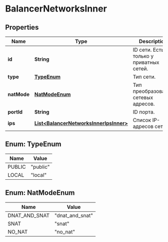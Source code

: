 

# BalancerNetworksInner


## Properties

| Name | Type | Description | Notes |
|------------ | ------------- | ------------- | -------------|
|**id** | **String** | ID сети. Есть только у приватных сетей. |  [optional] |
|**type** | [**TypeEnum**](#TypeEnum) | Тип сети. |  |
|**natMode** | [**NatModeEnum**](#NatModeEnum) | Тип преобразования сетевых адресов. |  [optional] |
|**portId** | **String** | ID порта. |  [optional] |
|**ips** | [**List&lt;BalancerNetworksInnerIpsInner&gt;**](BalancerNetworksInnerIpsInner.md) | Список IP-адресов сети. |  |



## Enum: TypeEnum

| Name | Value |
|---- | -----|
| PUBLIC | &quot;public&quot; |
| LOCAL | &quot;local&quot; |



## Enum: NatModeEnum

| Name | Value |
|---- | -----|
| DNAT_AND_SNAT | &quot;dnat_and_snat&quot; |
| SNAT | &quot;snat&quot; |
| NO_NAT | &quot;no_nat&quot; |



